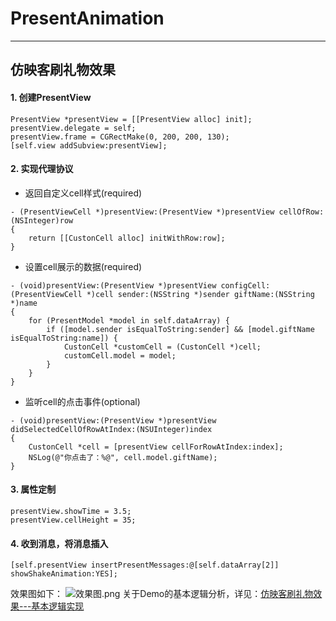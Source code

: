 # PresentAnimation
***
## 仿映客刷礼物效果

#### 1. 创建PresentView

```
PresentView *presentView = [[PresentView alloc] init];
presentView.delegate = self;
presentView.frame = CGRectMake(0, 200, 200, 130);
[self.view addSubview:presentView];
```

#### 2. 实现代理协议

* 返回自定义cell样式(required)

```
- (PresentViewCell *)presentView:(PresentView *)presentView cellOfRow:(NSInteger)row
{
    return [[CustonCell alloc] initWithRow:row];
}
```
* 设置cell展示的数据(required)

```
- (void)presentView:(PresentView *)presentView configCell:(PresentViewCell *)cell sender:(NSString *)sender giftName:(NSString *)name
{
    for (PresentModel *model in self.dataArray) {
        if ([model.sender isEqualToString:sender] && [model.giftName isEqualToString:name]) {
            CustonCell *customCell = (CustonCell *)cell;
            customCell.model = model;
        }
    }
}
```
* 监听cell的点击事件(optional)

```
- (void)presentView:(PresentView *)presentView didSelectedCellOfRowAtIndex:(NSUInteger)index
{
    CustonCell *cell = [presentView cellForRowAtIndex:index];
    NSLog(@"你点击了：%@", cell.model.giftName);
}
```

#### 3. 属性定制

```
presentView.showTime = 3.5;
presentView.cellHeight = 35;
```

#### 4. 收到消息，将消息插入

```
[self.presentView insertPresentMessages:@[self.dataArray[2]] showShakeAnimation:YES];
```
效果图如下：
![效果图.png](http://upload-images.jianshu.io/upload_images/1344789-f91968285ccc875d.png?imageMogr2/auto-orient/strip%7CimageView2/2/w/1240)
关于Demo的基本逻辑分析，详见：[仿映客刷礼物效果---基本逻辑实现](http://www.jianshu.com/p/59c9532b22d9)